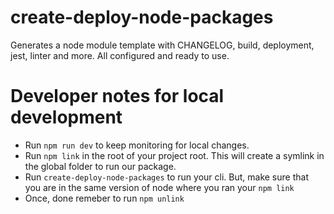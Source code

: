 # create-deploy-node-packages

Generates a node module template with CHANGELOG, build, deployment, jest, linter and more. All configured and ready to use.

# Developer notes for local development
- Run `npm run dev` to keep monitoring for local changes.
- Run `npm link` in the root of your project root. This will create a symlink in the global folder to run our package.
- Run `create-deploy-node-packages` to run your cli. But, make sure that you are in the same version of node where you ran your `npm link`
- Once, done remeber to run `npm unlink`
